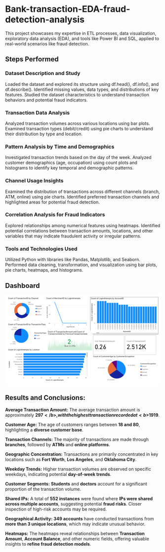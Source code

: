 # Bank-transaction-EDA-fraud-detection-analysis
This project showcases my expertise in ETL processes, data visualization, exploratory data analysis (EDA), and tools like Power BI and SQL, applied to real-world scenarios like fraud detection.  
## Steps Performed

### Dataset Description and Study
Loaded the dataset and explored its structure using df.head(), df.info(), and df.describe().
Identified missing values, data types, and distributions of key features.
Studied the dataset characteristics to understand transaction behaviors and potential fraud indicators.

### Transaction Data Analysis
Analyzed transaction volumes across various locations using bar plots.
Examined transaction types (debit/credit) using pie charts to understand their distribution by type and location.

### Pattern Analysis by Time and Demographics
Investigated transaction trends based on the day of the week.
Analyzed customer demographics (age, occupation) using count plots and histograms to identify key temporal and demographic patterns.

### Channel Usage Insights
Examined the distribution of transactions across different channels (branch, ATM, online) using pie charts.
Identified preferred transaction channels and highlighted areas for potential fraud detection.

### Correlation Analysis for Fraud Indicators
Explored relationships among numerical features using heatmaps.
Identified potential correlations between transaction amounts, locations, and other variables that may indicate fraudulent activity or irregular patterns.

### Tools and Technologies Used
Utilized Python with libraries like Pandas, Matplotlib, and Seaborn.
Performed data cleaning, transformation, and visualization using bar plots, pie charts, heatmaps, and histograms.

## Dashboard

<img src="Bank%20Transction%20Dashboard.png" alt="Bank Transaction Dashboard" />

## Results and Conclusions:
<b>Average Transaction Amount:</b> The average transaction amount is approximately <b>$297</b>, with the highest transaction recorded at <b>$1919</b>.

<b>Customer Age:</b> The age of customers ranges between <b>18 and 80</b>, highlighting a <b>diverse customer base</b>.

<b>Transaction Channels:</b> The majority of transactions are made through <b>branches</b>, followed by <b>ATMs</b> and <b>online platforms</b>.

<b>Geographic Concentration:</b> Transactions are primarily concentrated in key locations such as <b>Fort Worth</b>, <b>Los Angeles</b>, and <b>Oklahoma City</b>.

<b>Weekday Trends:</b> Higher transaction volumes are observed on specific weekdays, indicating potential <b>day-of-week trends</b>.

<b>Customer Segments:</b> <b>Students</b> and <b>doctors</b> account for a significant proportion of the transaction volume.

<b>Shared IPs:</b> A total of <b>552 instances</b> were found where <b>IPs were shared across multiple accounts</b>, suggesting potential <b>fraud risks</b>. Closer inspection of high-risk accounts may be required.

<b>Geographical Activity:</b> <b>349 accounts</b> have conducted transactions from <b>more than 3 unique locations</b>, which may indicate unusual behavior.

<b>Heatmaps:</b> The heatmaps reveal relationships between <b>Transaction Amount</b>, <b>Account Balance</b>, and other numeric fields, offering valuable insights to <b>refine fraud detection models</b>.



